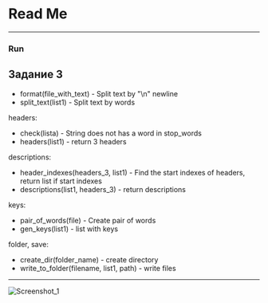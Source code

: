 # Read Me


---
### Run

Задание 3
---
- format(file_with_text) -  Split text by "\n" newline
- split_text(list1) - Split text by words

headers:
- check(lista) - String does not has a word in stop_words
- headers(list1) - return 3 headers

descriptions:
- header_indexes(headers_3, list1) - Find the start indexes of headers, return list if start indexes
- descriptions(list1, headers_3) - return descriptions

keys:
- pair_of_words(file) - Create pair of words
- gen_keys(list1) - list with keys

folder, save:
- create_dir(folder_name) - create directory 
- write_to_folder(filename, list1, path) - write files
---

![Screenshot_1](https://user-images.githubusercontent.com/48917675/80998704-3cd1a700-8df8-11ea-851d-54a58dfbb384.jpg)
